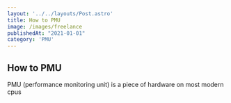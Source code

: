 ```yaml
---
layout: '../../layouts/Post.astro'
title: How to PMU
image: /images/freelance
publishedAt: "2021-01-01"
category: 'PMU'
---
```


## How to PMU

PMU (performance monitoring unit) is a piece of hardware on most modern cpus